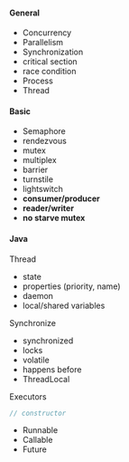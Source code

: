 #### General
- Concurrency
- Parallelism
- Synchronization
 - critical section
 - race condition
- Process
- Thread

#### Basic
- Semaphore
 - rendezvous
 - mutex
 - multiplex
 - barrier
 - turnstile
 - lightswitch
 - __consumer/producer__
 - __reader/writer__
 - __no starve mutex__
 
#### Java
Thread
 - state
 - properties (priority, name)
 - daemon
 - local/shared variables

Synchronize
 - synchronized
 - locks
 - volatile
  - happens before
 - ThreadLocal

Executors
```java
// constructor
```
 - Runnable
 - Callable
 - Future